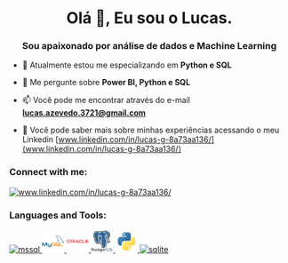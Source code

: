 <h1 align="center">Olá 👋, Eu sou o Lucas.</h1>
<h3 align="center">Sou apaixonado por análise de dados e Machine Learning</h3>

- 🌱 Atualmente estou me especializando em **Python e SQL**

- 💬 Me pergunte sobre **Power BI, Python e SQL**

- 📫 Você pode me encontrar através do e-mail **lucas.azevedo.3721@gmail.com**

- 📄 Você pode saber mais sobre minhas experiências acessando o meu Linkedin [www.linkedin.com/in/lucas-g-8a73aa136/](www.linkedin.com/in/lucas-g-8a73aa136/)

<h3 align="left">Connect with me:</h3>
<p align="left">
<a href="https://linkedin.com/in/www.linkedin.com/in/lucas-g-8a73aa136/" target="blank"><img align="center" src="https://raw.githubusercontent.com/rahuldkjain/github-profile-readme-generator/master/src/images/icons/Social/linked-in-alt.svg" alt="www.linkedin.com/in/lucas-g-8a73aa136/" height="30" width="40" /></a>
</p>

<h3 align="left">Languages and Tools:</h3>
<p align="left"> <a href="https://www.microsoft.com/en-us/sql-server" target="_blank" rel="noreferrer"> <img src="https://www.svgrepo.com/show/303229/microsoft-sql-server-logo.svg" alt="mssql" width="40" height="40"/> </a> <a href="https://www.mysql.com/" target="_blank" rel="noreferrer"> <img src="https://raw.githubusercontent.com/devicons/devicon/master/icons/mysql/mysql-original-wordmark.svg" alt="mysql" width="40" height="40"/> </a> <a href="https://www.oracle.com/" target="_blank" rel="noreferrer"> <img src="https://raw.githubusercontent.com/devicons/devicon/master/icons/oracle/oracle-original.svg" alt="oracle" width="40" height="40"/> </a> <a href="https://www.postgresql.org" target="_blank" rel="noreferrer"> <img src="https://raw.githubusercontent.com/devicons/devicon/master/icons/postgresql/postgresql-original-wordmark.svg" alt="postgresql" width="40" height="40"/> </a> <a href="https://www.python.org" target="_blank" rel="noreferrer"> <img src="https://raw.githubusercontent.com/devicons/devicon/master/icons/python/python-original.svg" alt="python" width="40" height="40"/> </a> <a href="https://www.sqlite.org/" target="_blank" rel="noreferrer"> <img src="https://www.vectorlogo.zone/logos/sqlite/sqlite-icon.svg" alt="sqlite" width="40" height="40"/> </a> </p>
